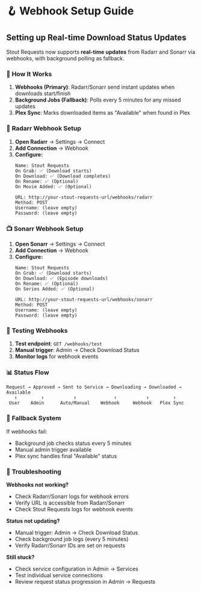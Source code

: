# 🪝 Webhook Setup Guide

## Setting up Real-time Download Status Updates

Stout Requests now supports **real-time updates** from Radarr and Sonarr via webhooks, with background polling as fallback.

### 📡 **How It Works**

1. **Webhooks (Primary)**: Radarr/Sonarr send instant updates when downloads start/finish
2. **Background Jobs (Fallback)**: Polls every 5 minutes for any missed updates
3. **Plex Sync**: Marks downloaded items as "Available" when found in Plex

### 🔧 **Radarr Webhook Setup**

1. **Open Radarr** → Settings → Connect
2. **Add Connection** → Webhook
3. **Configure:**
   ```
   Name: Stout Requests
   On Grab: ✅ (Download starts)
   On Download: ✅ (Download completes) 
   On Rename: ✅ (Optional)
   On Movie Added: ✅ (Optional)
   
   URL: http://your-stout-requests-url/webhooks/radarr
   Method: POST
   Username: (leave empty)
   Password: (leave empty)
   ```

### 📺 **Sonarr Webhook Setup**

1. **Open Sonarr** → Settings → Connect  
2. **Add Connection** → Webhook
3. **Configure:**
   ```
   Name: Stout Requests
   On Grab: ✅ (Download starts)
   On Download: ✅ (Episode downloads)
   On Rename: ✅ (Optional)
   On Series Added: ✅ (Optional)
   
   URL: http://your-stout-requests-url/webhooks/sonarr
   Method: POST
   Username: (leave empty) 
   Password: (leave empty)
   ```

### 🧪 **Testing Webhooks**

1. **Test endpoint**: `GET /webhooks/test`
2. **Manual trigger**: Admin → Check Download Status
3. **Monitor logs** for webhook events

### 📊 **Status Flow**

```
Request → Approved → Sent to Service → Downloading → Downloaded → Available
   ↑         ↑           ↑              ↑           ↑         ↑
 User    Admin      Auto/Manual    Webhook     Webhook   Plex Sync
```

### 🔄 **Fallback System**

If webhooks fail:
- Background job checks status every 5 minutes
- Manual admin trigger available
- Plex sync handles final "Available" status

### 🚨 **Troubleshooting**

**Webhooks not working?**
- Check Radarr/Sonarr logs for webhook errors
- Verify URL is accessible from Radarr/Sonarr
- Check Stout Requests logs for webhook events

**Status not updating?**
- Manual trigger: Admin → Check Download Status  
- Check background job logs (every 5 minutes)
- Verify Radarr/Sonarr IDs are set on requests

**Still stuck?**
- Check service configuration in Admin → Services
- Test individual service connections
- Review request status progression in Admin → Requests